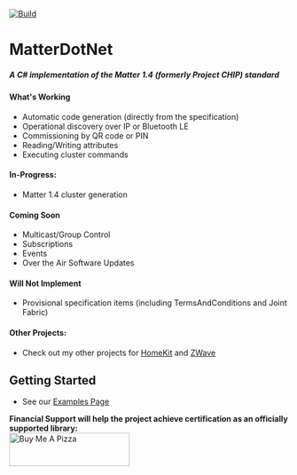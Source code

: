 [![Build](https://github.com/SmartHomeOS/MatterDotNet/actions/workflows/dotnet.yml/badge.svg)](https://github.com/SmartHomeOS/MatterDotNet/actions/workflows/dotnet.yml)
# MatterDotNet
##### A C# implementation of the Matter 1.4 (formerly Project CHIP) standard

#### What's Working
* Automatic code generation (directly from the specification)
* Operational discovery over IP or Bluetooth LE
* Commissioning by QR code or PIN
* Reading/Writing attributes
* Executing cluster commands

#### In-Progress:
* Matter 1.4 cluster generation

#### Coming Soon
* Multicast/Group Control
* Subscriptions
* Events
* Over the Air Software Updates

#### Will Not Implement
* Provisional specification items (including TermsAndConditions and Joint Fabric)

#### Other Projects:
* Check out my other projects for [HomeKit](https://github.com/SmartHomeOS/HomeKitDotNet) and [ZWave](https://github.com/SmartHomeOS/ZWaveDotNet)

## Getting Started
* See our [Examples Page](Examples.md)

**Financial Support will help the project achieve certification as an officially supported library:**
<br/><a href="https://www.buymeacoffee.com/jdomnitz" target="_blank"><img src="https://cdn.buymeacoffee.com/buttons/v2/default-red.png" alt="Buy Me A Pizza" style="height: 60px !important;width: 217px !important;" ></a>